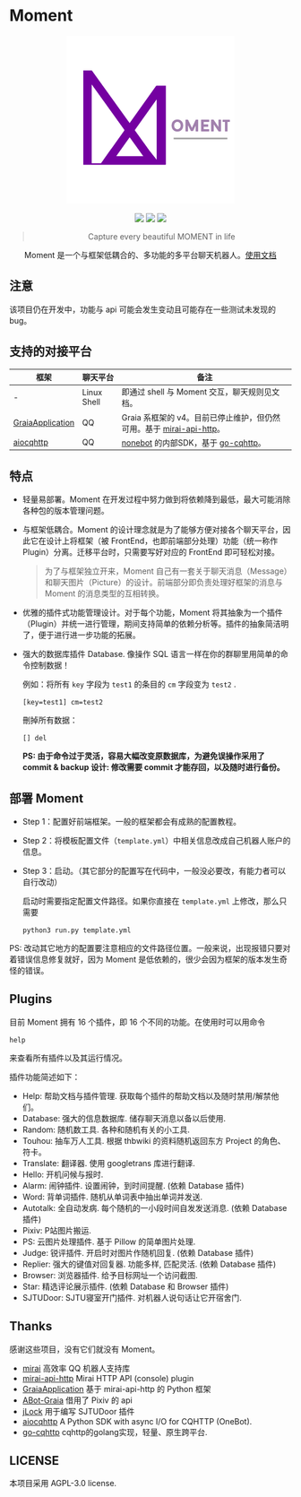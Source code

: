 # Moment

<div align="center">
<img src="logo/big_logo.png" width="300px">

![](https://img.shields.io/badge/python-3.7+-blue?style=for-the-badge&logo=python) ![](https://img.shields.io/badge/version-0.5dev-orange?style=for-the-badge&logo=dev.to) [![](https://img.shields.io/badge/docs-here-purple?style=for-the-badge&logo=jekyll)](http://192.144.230.76:9000/docs/)


> Capture every beautiful MOMENT in life

Moment 是一个与框架低耦合的、多功能的多平台聊天机器人。[使用文档](http://192.144.230.76:9000/docs/)

</div>

## 注意

该项目仍在开发中，功能与 api 可能会发生变动且可能存在一些测试未发现的 bug。

## 支持的对接平台

| 框架                                                         | 聊天平台    | 备注                                                         |
| ------------------------------------------------------------ | ----------- | ------------------------------------------------------------ |
| -                                                            | Linux Shell | 即通过 shell 与 Moment 交互，聊天规则见文档。                |
| [GraiaApplication](https://github.com/GraiaProject/Application) | QQ          | Graia 系框架的 v4。目前已停止维护，但仍然可用。基于 [mirai-api-http](https://github.com/project-mirai/mirai-api-http)。 |
| [aiocqhttp](https://github.com/nonebot/aiocqhttp)            | QQ          | [nonebot](https://github.com/nonebot/nonebot) 的内部SDK，基于 [go-cqhttp](https://github.com/Mrs4s/go-cqhttp)。 |



## 特点

- 轻量易部署。Moment 在开发过程中努力做到将依赖降到最低，最大可能消除各种包的版本管理问题。

- 与框架低耦合。Moment 的设计理念就是为了能够方便对接各个聊天平台，因此它在设计上将框架（被 FrontEnd，也即前端部分处理）功能（统一称作 Plugin）分离。迁移平台时，只需要写好对应的 FrontEnd 即可轻松对接。

  >  为了与框架独立开来，Moment 自己有一套关于聊天消息（Message）和聊天图片（Picture）的设计。前端部分即负责处理好框架的消息与 Moment 的消息类型的互相转换。

- 优雅的插件式功能管理设计。对于每个功能，Moment 将其抽象为一个插件（Plugin）并统一进行管理，期间支持简单的依赖分析等。插件的抽象简洁明了，便于进行进一步功能的拓展。

- 强大的数据库插件 Database. 像操作 SQL 语言一样在你的群聊里用简单的命令控制数据！

  例如：将所有 `key` 字段为 `test1` 的条目的 `cm` 字段变为 `test2` .

  ```
  [key=test1] cm=test2
  ```

  刪掉所有数据：

  ```
  [] del
  ```

  **PS: 由于命令过于灵活，容易大幅改变原数据库，为避免误操作采用了 commit & backup 设计: 修改需要 commit 才能存回，以及随时进行备份。**

## 部署 Moment

- Step 1：配置好前端框架。一般的框架都会有成熟的配置教程。

- Step 2：将模板配置文件（`template.yml`）中相关信息改成自己机器人账户的信息。

- Step 3：启动。（其它部分的配置写在代码中，一般没必要改，有能力者可以自行改动）

  启动时需要指定配置文件路径。如果你直接在 `template.yml` 上修改，那么只需要

  ```
  python3 run.py template.yml
  ```

  

PS: 改动其它地方的配置要注意相应的文件路径位置。一般来说，出现报错只要对着错误信息修复就好，因为 Moment 是低依赖的，很少会因为框架的版本发生奇怪的错误。

## Plugins

目前 Moment 拥有 16 个插件，即 16 个不同的功能。在使用时可以用命令

```
help
```

来查看所有插件以及其运行情况。

插件功能简述如下：

- Help: 帮助文档与插件管理. 获取每个插件的帮助文档以及随时禁用/解禁他们。
- Database: 强大的信息数据库. 储存聊天消息以备以后使用.
- Random: 随机数工具. 各种和随机有关的小工具.
- Touhou: 抽车万人工具. 根据 thbwiki 的资料随机返回东方 Project 的角色、符卡。
- Translate: 翻译器. 使用 googletrans 库进行翻译.
- Hello: 开机问候与报时.
- Alarm: 闹钟插件. 设置闹钟，到时间提醒. (依赖 Database 插件)
- Word: 背单词插件. 随机从单词表中抽出单词并发送.
- Autotalk: 全自动发病. 每个随机的一小段时间自发发送消息. (依赖 Database 插件)
- Pixiv: P站图片搬运.
- PS: 云图片处理插件. 基于 Pillow 的简单图片处理.
- Judge: 锐评插件. 开启时对图片作随机回复. (依赖 Database 插件)
- Replier: 强大的键值对回复器. 功能多样, 匹配灵活. (依赖 Database 插件)
- Browser: 浏览器插件. 给予目标网址一个访问截图.
- Star: 精选评论展示插件. (依赖 Database 和 Browser 插件)
- SJTUDoor: SJTU寝室开门插件. 对机器人说句话让它开宿舍门. 


## Thanks

感谢这些项目，没有它们就没有 Moment。

- [mirai](https://github.com/mamoe/mirai) 高效率 QQ 机器人支持库
- [mirai-api-http](https://github.com/project-mirai/mirai-api-http)  Mirai HTTP API (console) plugin
- [GraiaApplication](https://github.com/GraiaProject/Application)  基于 mirai-api-http 的 Python 框架
- [ABot-Graia](https://github.com/djkcyl/ABot-Graia)  借用了 Pixiv 的 api 
- [jLock](https://github.com/cmd2001/jLock)  用于编写 SJTUDoor 插件
- [aiocqhttp](https://github.com/nonebot/aiocqhttp)  A Python SDK with async I/O for CQHTTP (OneBot).
- [go-cqhttp](https://github.com/Mrs4s/go-cqhttp)  cqhttp的golang实现，轻量、原生跨平台.



## LICENSE

本项目采用 AGPL-3.0 license.



